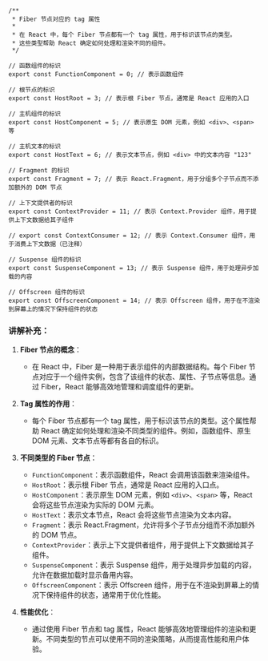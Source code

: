 ```tsx
/**
 * Fiber 节点对应的 tag 属性
 *
 * 在 React 中，每个 Fiber 节点都有一个 tag 属性，用于标识该节点的类型。
 * 这些类型帮助 React 确定如何处理和渲染不同的组件。
 */

// 函数组件的标识
export const FunctionComponent = 0; // 表示函数组件

// 根节点的标识
export const HostRoot = 3; // 表示根 Fiber 节点，通常是 React 应用的入口

// 主机组件的标识
export const HostComponent = 5; // 表示原生 DOM 元素，例如 <div>、<span> 等

// 主机文本的标识
export const HostText = 6; // 表示文本节点，例如 <div> 中的文本内容 "123"

// Fragment 的标识
export const Fragment = 7; // 表示 React.Fragment，用于分组多个子节点而不添加额外的 DOM 节点

// 上下文提供者的标识
export const ContextProvider = 11; // 表示 Context.Provider 组件，用于提供上下文数据给其子组件

// export const ContextConsumer = 12; // 表示 Context.Consumer 组件，用于消费上下文数据（已注释）

// Suspense 组件的标识
export const SuspenseComponent = 13; // 表示 Suspense 组件，用于处理异步加载的内容

// Offscreen 组件的标识
export const OffscreenComponent = 14; // 表示 Offscreen 组件，用于在不渲染到屏幕上的情况下保持组件的状态
```

### 讲解补充：

1. **Fiber 节点的概念**：

   - 在 React 中，Fiber 是一种用于表示组件的内部数据结构。每个 Fiber 节点对应于一个组件实例，包含了该组件的状态、属性、子节点等信息。通过 Fiber，React 能够高效地管理和调度组件的更新。

2. **Tag 属性的作用**：

   - 每个 Fiber 节点都有一个 tag 属性，用于标识该节点的类型。这个属性帮助 React 确定如何处理和渲染不同类型的组件。例如，函数组件、原生 DOM 元素、文本节点等都有各自的标识。

3. **不同类型的 Fiber 节点**：

   - `FunctionComponent`：表示函数组件，React 会调用该函数来渲染组件。
   - `HostRoot`：表示根 Fiber 节点，通常是 React 应用的入口点。
   - `HostComponent`：表示原生 DOM 元素，例如 `<div>`、`<span>` 等，React 会将这些节点渲染为实际的 DOM 元素。
   - `HostText`：表示文本节点，React 会将这些节点渲染为文本内容。
   - `Fragment`：表示 React.Fragment，允许将多个子节点分组而不添加额外的 DOM 节点。
   - `ContextProvider`：表示上下文提供者组件，用于提供上下文数据给其子组件。
   - `SuspenseComponent`：表示 Suspense 组件，用于处理异步加载的内容，允许在数据加载时显示备用内容。
   - `OffscreenComponent`：表示 Offscreen 组件，用于在不渲染到屏幕上的情况下保持组件的状态，通常用于优化性能。

4. **性能优化**：
   - 通过使用 Fiber 节点和 tag 属性，React 能够高效地管理组件的渲染和更新。不同类型的节点可以使用不同的渲染策略，从而提高性能和用户体验。
